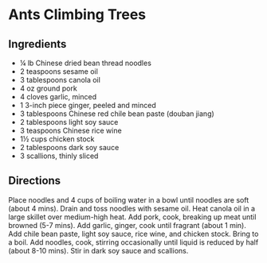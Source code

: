 # Ants Climbing Trees

## Ingredients

- ¼ lb Chinese dried bean thread noodles
- 2 teaspoons sesame oil
- 3 tablespoons canola oil
- 4 oz ground pork
- 4 cloves garlic, minced
- 1 3-inch piece ginger, peeled and minced
- 3 tablespoons Chinese red chile bean paste (douban jiang)
- 2 tablespoons light soy sauce
- 3 teaspoons Chinese rice wine
- 1½ cups chicken stock
- 2 tablespoons dark soy sauce
- 3 scallions, thinly sliced

## Directions

Place noodles and 4 cups of boiling water in a bowl until noodles are soft
(about 4 mins). Drain and toss noodles with sesame oil. Heat canola oil in a
large skillet over medium-high heat. Add pork, cook, breaking up meat until
browned (5-7 mins). Add garlic, ginger, cook until fragrant (about 1 min). Add
chile bean paste, light soy sauce, rice wine, and chicken stock. Bring to a
boil. Add noodles, cook, stirring occasionally until liquid is reduced by half
(about 8-10 mins). Stir in dark soy sauce and scallions.
